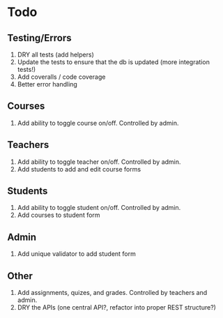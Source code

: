 # Todo

## Testing/Errors

1. DRY all tests (add helpers)
1. Update the tests to ensure that the db is updated (more integration tests!)
1. Add coveralls / code coverage
1. Better error handling

## Courses

1. Add ability to toggle course on/off. Controlled by admin.

## Teachers

1. Add ability to toggle teacher on/off. Controlled by admin.
1. Add students to add and edit course forms

## Students

1. Add ability to toggle student on/off. Controlled by admin.
1. Add courses to student form

## Admin

1. Add unique validator to add student form

## Other

1. Add assignments, quizes, and grades. Controlled by teachers and admin.
1. DRY the APIs (one central API?, refactor into proper REST structure?)
